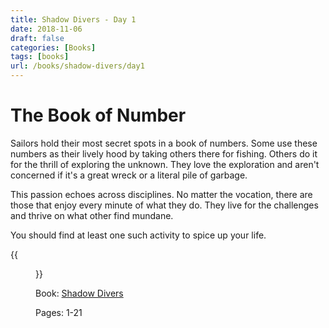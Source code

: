 ```yaml
---
title: Shadow Divers - Day 1
date: 2018-11-06
draft: false
categories: [Books]
tags: [books]
url: /books/shadow-divers/day1
---
```


# The Book of Number

Sailors hold their most secret spots in a book of numbers. Some use these numbers as their lively hood by taking others there for fishing. Others do it for the thrill of exploring the unknown. They love the exploration and aren't concerned if it's a great wreck or a literal pile of garbage.

This passion echoes across disciplines. No matter the vocation, there are those that enjoy every minute of what they do. They live for the challenges and thrive on what other find mundane.

You should find at least one such activity to spice up your life.

{{<figure src="/img/shadow-divers.jpeg" alt="Shadow Divers" link="https://amzn.to/2JIUG0h">}}

Book: [Shadow Divers](https://amzn.to/2JIUG0h)

Pages: 1-21

